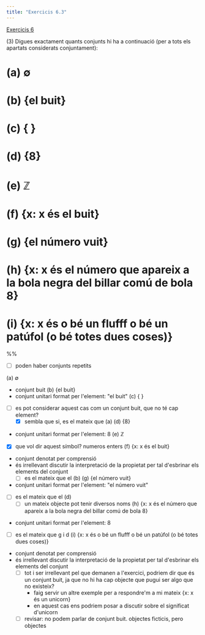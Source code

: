 ```yaml
---
title: "Exercicis 6.3"
---
```

[Exercicis 6](202211051612)

(3) Digues exactament quants conjunts hi ha a continuació (per a tots els apartats considerats conjuntament):

# (a) ∅

# (b) {el buit}

# (c) { }

# (d) {8}

# (e) ℤ

# (f) {x: x és el buit}

# (g) {el número vuit}

# (h) {x: x és el número que apareix a la bola negra del billar comú de bola 8}

# (i) {x: x és o bé un flufff o bé un patúfol (o bé totes dues coses)}




%%

- [ ] poden haber conjunts repetits

(a) ∅
- conjunt buit
(b) {el buit}
- conjunt unitari format per l'element: "el buit"
(c) { }
- [ ] es pot considerar aquest cas com un conjunt buit, que no té cap element? 
    - [x] sembla que si, es el mateix que (a)
(d) {8}
- conjunt unitari format per l'element: 8
(e) ℤ
- [x] que vol dir aquest símbol? numeros enters
(f) {x: x és el buit}
- conjunt denotat per comprensió
- és irrellevant discutir la interpretació de la propietat per tal d'esbrinar els elements del conjunt
    - [ ] es el mateix que el (b)
(g) {el número vuit}
- conjunt unitari format per l'element: "el número vuit"
- [ ] es el mateix que el (d)
    - [ ] un mateix objecte pot tenir diversos noms
(h) {x: x és el número que apareix a la bola negra del billar comú de bola 8}
- conjunt unitari format per l'element: 8
- [ ] es el mateix que g i d
(i) {x: x és o bé un flufff o bé un patúfol (o bé totes dues coses)}
- conjunt denotat per comprensió
- és irrellevant discutir la interpretació de la propietat per tal d'esbrinar els elements del conjunt
    - [ ] tot i ser irrellevant pel que demanen a l'exercici, podriem dir que és un conjunt buit, ja que no hi ha cap objecte que pugui ser algo que no existeix?
        - faig servir un altre exemple per a respondre'm a mi mateix {x: x és un unicorn}
        - en aquest cas ens podriem posar a discutir sobre el significat d'unicorn
    - [ ] revisar: no podem parlar de conjunt buit. objectes ficticis, pero objectes